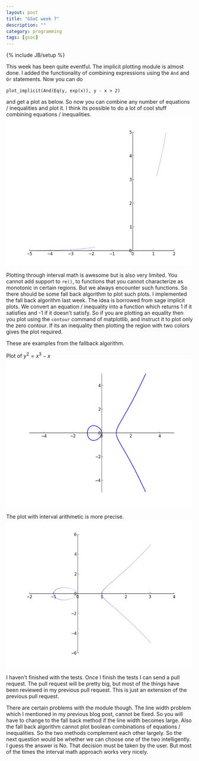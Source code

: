 ```yaml
---
layout: post
title: "GSoC week 7"
description: ""
category: programming
tags: [gsoc]
---
```

{% include JB/setup %}

This week has been quite eventful. The implicit plotting module is almost done. I added the functionality of combining expressions using the ``And`` and ``Or`` statements. Now you can do

```
plot_implicit(And(Eq(y, exp(x)), y - x > 2)
```
and get a plot as below. So now you can combine any number of equations / inequalities and plot it. I think its possible to do a lot of cool stuff combining equations / inequalities.
<img src="/images/09072012/fig1.png" width="600" height= "400" />

Plotting through interval math is awesome but is also very limited. You cannot add support to ``re()``, to functions that you cannot characterize as monotonic in certain regions. But we always encounter such functions. So there should be some fall back algorithm to plot such plots. I implemented the fall back algorithm last week. The idea is borrowed from sage implicit plots. We convert an equation / inequality into a function which returns 1 if it satisfies and -1 if it doesn't satisfy. So if you are plotting an equality then you plot using the ``contour`` command of matplotlib, and instruct it to plot only the zero contour. If its an inequality then plotting the region with two colors gives the plot required. 

These are examples from the fallback algorithm.

Plot of $y^{2}=x^{3}-x$
<img src="/images/09072012/fig2.png" width="600" height= "400" />

The plot with interval arithmetic is more precise.
<img src="/images/09072012/fig3.png" width="600" height= "400" />

I haven't finished with the tests. Once I finish the tests I can send a pull request. The pull request will be pretty big, but most of the things have been reviewed in my previous pull request. This is just an extension of the previous pull request.

There are certain problems with the module though. The line width problem which I mentioned in my previous blog post, cannot be fixed. So you will have to change to the fall back method if the line width becomes large. Also the fall back algorithm cannot plot boolean combinations of equations / inequalities. So the two methods complement each other largely. So the next question would be whether we can choose one of the two intelligently. I guess the answer is No. That decision must be taken by the user. But most of the times the interval math approach works very nicely. 
